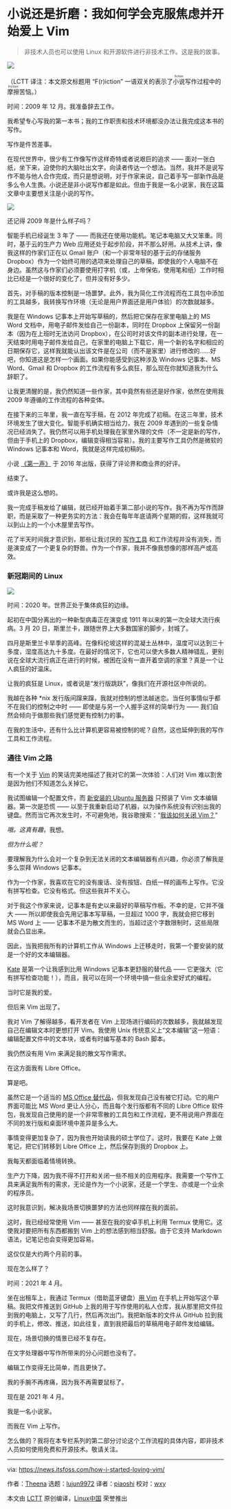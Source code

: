 [#]: subject: (F\(r\)iction: Or How I Learnt to Stop Worrying and Start Loving Vim)
[#]: via: (https://news.itsfoss.com/how-i-started-loving-vim/)
[#]: author: (Theena https://news.itsfoss.com/author/theena/)
[#]: collector: (lujun9972)
[#]: translator: (piaoshi)
[#]: reviewer: (wxy)
[#]: publisher: ( )
[#]: url: ( )

小说还是折磨：我如何学会克服焦虑并开始爱上 Vim
======

> 非技术人员也可以使用 Linux 和开源软件进行非技术工作。这是我的故事。

![](https://i2.wp.com/news.itsfoss.com/wp-content/uploads/2021/04/vim-writer.png?w=1200&ssl=1)

（LCTT 译注：本文原文标题用 “F(r)iction” 一语双关的表示了<ruby>小说<rt>fiction</rt></ruby>写作过程中的<ruby>摩擦<rt>friction</rt></ruby>苦恼。）

时间：2009 年 12 月。我准备辞去工作。

我希望专心写我的第一本书；我的工作职责和技术环境都没办法让我完成这本书的写作。

写作是件苦差事。

在现代世界中，很少有工作像写作这样奇特或者说艰巨的追求 —— 面对一张白纸，坐下来，迫使你的大脑吐出文字，向读者传达一个想法。当然，我并不是说写作不能与他人合作完成，而只是想说明，对于作家来说，自己着手写一部新作品是多么令人生畏。小说还是非小说写作都是如此。但由于我是一名小说家，我在这篇文章中主要想关注是小说的写作。

![][1]

还记得 2009 年是什么样子吗？

智能手机已经诞生 3 年了 —— 而我还在使用功能机。笔记本电脑又大又笨重。同时，基于云的生产力 Web 应用还处于起步阶段，并不那么好用。从技术上讲，像我这样的作家们正在以 Gmail 账户（和一个非常年轻的基于云的存储服务 Dropbox）作为一个始终可用的选项来处理自己的草稿，即使我的个人电脑不在身边。虽然这与作家们必须要使用打字机（或，上帝保佑，使用笔和纸）工作时相比已经是一个很好的变化了，但并没有好多少。

首先，对手稿的版本控制是一场噩梦。此外，我为简化工作流程而在工具包中添加的工具越多，我转换写作环境（无论是用户界面还是用户体验）的次数就越多。

我是在 Windows 记事本上开始写草稿的，然后把它保存在家里电脑上的 MS Word 文档中，用电子邮件发给自己一份副本，同时在 Dropbox 上保留另一份副本（因为在上班时无法访问 Dropbox），在公司时对该文件的副本进行处理，在一天结束时用电子邮件发给自己，在家里的电脑上下载它，用一个新的名字和相应的日期保存它，这样我就能认出该文件是在公司（而不是家里）进行修改的……好吧，你知道这是怎样一个画面。如果你能感受到这种涉及 Windows 记事本、MS Word、Gmail 和 Dropbox 的工作流程有多么疯狂，那么现在你就知道我为什么辞职了。

让我更清醒的是，我仍然知道一些作家，其中竟然有些还是好作家，依然在使用我 2009 年遵循的工作流程的各种变体。

在接下来的三年里，我一直在写手稿，在 2012 年完成了初稿。在这三年里，技术环境发生了很大变化。智能手机确实相当给力，我在 2009 年遇到的一些复杂情况已经消失了。我仍然可以用手机处理我在家里外理的文件（不一定是新的写作，但由于手机上的 Dropbox，编辑变得相当容易）。我的主要写作工具仍然是微软的 Windows 记事本和 Word，我就是这样完成初稿的。

小说 [《第一声》][2] 于 2016 年出版，获得了评论界和商业界的好评。

结束了。

或许我是这么想的。

我一完成手稿发给了编辑，就已经开始着手第二部小说的写作。我不再为写作而辞职，而是采取了一种更务实的方法：我会在每年年底请两个星期的假，这样我就可以到山上的一个小木屋里去写作。

花了半天时间我才意识到，那些让我讨厌的 [写作工具][3] 和工作流程并没有消失，而是演变成了一个更复杂的野兽。作为一个作家，我并不像我想像的那样高产或高效。

### 新冠期间的 Linux

![][4]

时间：2020 年。世界正处于集体疯狂的边缘。

起初在中国分离出的一种新型病毒正在演变成 1911 年以来的第一次全球大流行疾病。3 月 20 日，斯里兰卡，跟随世界上大多数国家的脚步，封城了。

四月是斯里兰卡旱季的高峰。在像科伦坡这样的混凝土丛林中，温度可以达到三十多度，湿度高达九十多度。在最好的情况下，它也可以使大多数人精神错乱，更别说在全球大流行病正在进行的时候，被困在没有一直开着空调的家里？真是一个让人疯狂的好温床。

让我的疯狂是 Linux，或者说是“发行版跳跃”，像我们在开源社区中所说的。

我越在各种 *nix 发行版间蹿来蹿，我就对控制的想法越迷恋。当任何事情似乎都不在我们的控制之中时 —— 即使是与另一个人握手这样的简单行为 —— 我们自然会倾向于做那些我们感觉更有控制力的事。

在我的生活中，还有什么比计算机更容易被控制的呢？自然，这也延伸到我的写作工具和工作流程。

### 通往 Vim 之路

有一个关于 [Vim][5] 的笑话完美地描述了我对它的第一次体验：人们对 Vim 难以割舍是因为他们不知道怎么关掉它。

我试图编辑一个配置文件，而 [新安装的 Ubuntu 服务器][6] 只预装了 Vim 文本编辑器。第一次是恐慌 —— 以至于我重新启动了机器，以为操作系统没有识别出我的键盘。然而当它再次发生时，不可避免地，我谷歌搜索：“[我该如何关闭 Vim？][7]”

_哦。这真有趣_，我想。

_但为什么呢？_

要理解我为什么会对一个复杂到无法关闭的文本编辑器有点兴趣，你必须了解我是多么崇拜 Windows 记事本。

作为一个作家，我喜欢在它的没有废话、没有按钮、白纸一样的画布上写作。它没有拼写检查。它没有格式。但这些我并不关心。

对于我这个作家来说，记事本是有史以来最好的草稿写作板。不幸的是，它并不强大 —— 所以即使我会先用记事本写草稿，一旦超过 1000 字，我就会把它移到 MS Word 上 —— 记事本不是为散文而生的，当超过这个字数限制时，这些局限就会凸显出来。

因此，当我把我所有的计算机工作从 Windows 上迁移走时，我第一个要安装的就是一个好的文本编辑器。

[Kate][8] 是第一个让我感到比用 Windows 记事本更舒服的替代品 —— 它更强大（它有拼写检查功能！），而且，我可以在同一个环境中搞一些业余爱好式的编程。

当时它是我的爱。

但后来 Vim 出现了。

我对 Vim 了解得越多，看开发者在 Vim 上现场进行编码的次数越多，我就越发现自己在编辑文本时更想打开 Vim。我使用 Unix 传统意义上“文本编辑”这一短语：编辑配置文件中的文本块，或者有时编写基本的 Bash 脚本。

我仍然没有用 Vim 来满足我的散文写作需求。

在这方面我有 Libre Office。

算是吧。

虽然它是一个适当的 [MS Office 替代品][9]，但我发现自己没有被它打动。它的用户界面可能比 MS Word 更让人分心，而且每个发行版都有不同的 Libre Office 软件包，我发现自己使用的是一个非常零散的工具包和工作流程，更不用说用户界面在不同的发行版和桌面环境中差异是多么大。

事情变得更加复杂了，因为我也开始读我的硕士学位了。这时，我要在 Kate 上做笔记，把它们转移到 Libre Office 上，然后保存到我的 Dropbox 上。

我每天都面临着情境转换。

生产力下降，因为我不得不打开和关闭一些不相关的应用程序。我需要一个写作工具来满足我所有的需求，无论是作为一个小说家，还是一个学生、亦或是一个业余的程序员。

这时我意识到，解决我场景切换噩梦的方法也同样摆在我的面前。

这时，我已经经常使用 Vim —— 甚至在我的安卓手机上利用 Termux 使用它。这使我对要把所有东西都搬到 Vim 上的想法感到相当舒服。由于它支持 Markdown 语法，记笔记也会变得更加容易。

这仅仅是大约两个月前的事。

现在怎么样了？

时间：2021 年 4 月。

坐在出租车上，我通过 Termux（借助蓝牙键盘）[用 Vim][10] 在手机上开始写这个草稿。我把文件推送到 GitHub 上我的用于写作使用的私人仓库，我从那里把文件拉到我的电脑上，又写了几行，然后再次出门。我把新版本的文件从 GitHub 拉到我的手机上，修改、推送，如此往复，直到我把最后的草稿用电子邮件发给编辑。

现在，场景切换的情景已经不复存在。

在文字处理器中写作所带来的分心问题也没有了。

编辑工作变得无比简单，而且更快了。

我的手腕不再疼痛，因为我不再需要鼠标了。

现在是 2021 年 4 月。

我是一名小说家。

而我在 Vim 上写作。

怎么做的？我将在本专栏系列的第二部分讨论这个工作流程的具体内容，即非技术人员如何使用免费和开源技术。敬请关注。

--------------------------------------------------------------------------------

via: https://news.itsfoss.com/how-i-started-loving-vim/

作者：[Theena][a]
选题：[lujun9972][b]
译者：[piaoshi](https://github.com/piaoshi)
校对：[wxy](https://github.com/wxy)

本文由 [LCTT](https://github.com/LCTT/TranslateProject) 原创编译，[Linux中国](https://linux.cn/) 荣誉推出

[a]: https://news.itsfoss.com/author/theena/
[b]: https://github.com/lujun9972
[1]: https://i1.wp.com/news.itsfoss.com/wp-content/uploads/2021/04/Cellphones-different-generations-set.png?w=800&ssl=1
[2]: https://www.goodreads.com/book/show/29616237-first-utterance
[3]: https://itsfoss.com/open-source-tools-writers/
[4]: https://i2.wp.com/news.itsfoss.com/wp-content/uploads/2021/04/quarantine.jpg?w=800&ssl=1
[5]: https://www.vim.org/
[6]: https://itsfoss.com/install-ubuntu-server-raspberry-pi/
[7]: https://itsfoss.com/how-to-exit-vim/
[8]: https://kate-editor.org/
[9]: https://itsfoss.com/best-free-open-source-alternatives-microsoft-office/
[10]: https://linuxhandbook.com/basic-vim-commands/
